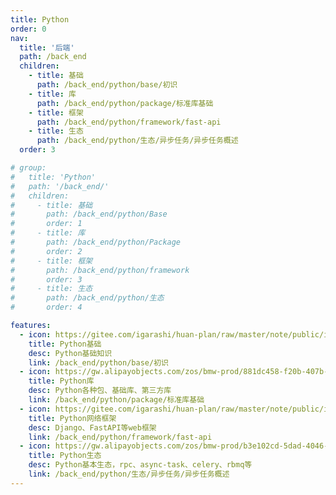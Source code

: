 ```yaml
---
title: Python
order: 0
nav:
  title: '后端'
  path: /back_end
  children:
    - title: 基础
      path: /back_end/python/base/初识
    - title: 库
      path: /back_end/python/package/标准库基础
    - title: 框架
      path: /back_end/python/framework/fast-api
    - title: 生态
      path: /back_end/python/生态/异步任务/异步任务概述
  order: 3

# group:
#   title: 'Python'
#   path: '/back_end/'
#   children:
#     - title: 基础
#       path: /back_end/python/Base
#       order: 1
#     - title: 库
#       path: /back_end/python/Package
#       order: 2
#     - title: 框架
#       path: /back_end/python/framework
#       order: 3
#     - title: 生态
#       path: /back_end/python/生态
#       order: 4

features:
  - icon: https://gitee.com/igarashi/huan-plan/raw/master/note/public/img/python.png
    title: Python基础
    desc: Python基础知识
    link: /back_end/python/base/初识
  - icon: https://gw.alipayobjects.com/zos/bmw-prod/881dc458-f20b-407b-947a-95104b5ec82b/k79dm8ih_w144_h144.png
    title: Python库
    desc: Python各种包、基础库、第三方库
    link: /back_end/python/package/标准库基础
  - icon: https://gitee.com/igarashi/huan-plan/raw/master/note/public/img/fastapi.png
    title: Python网络框架
    desc: Django、FastAPI等web框架
    link: /back_end/python/framework/fast-api
  - icon: https://gw.alipayobjects.com/zos/bmw-prod/b3e102cd-5dad-4046-a02a-be33241d1cc7/kj9t8oji_w144_h144.png
    title: Python生态
    desc: Python基本生态，rpc、async-task、celery、rbmq等
    link: /back_end/python/生态/异步任务/异步任务概述
---
```

